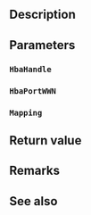 ## Description

## Parameters

### `HbaHandle`

### `HbaPortWWN`

### `Mapping`

## Return value

## Remarks

## See also